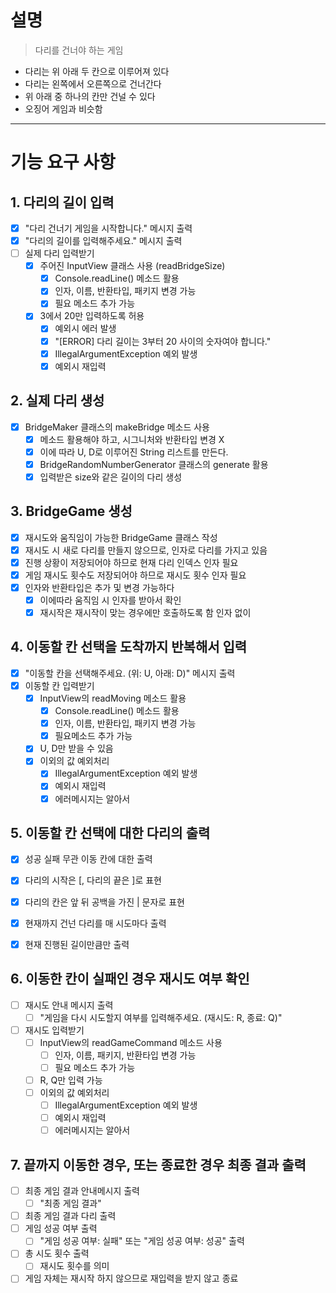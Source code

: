 # 설명
> 다리를 건너야 하는 게임

- 다리는 위 아래 두 칸으로 이루어져 있다
- 다리는 왼쪽에서 오른쪽으로 건너간다
- 위 아래 중 하나의 칸만 건널 수 있다
- 오징어 게임과 비슷함



---
# 기능 요구 사항

## 1. 다리의 길이 입력
- [x] "다리 건너기 게임을 시작합니다." 메시지 출력
- [x] "다리의 길이를 입력해주세요." 메시지 출력
- [ ] 실제 다리 입력받기
  - [x] 주어진 InputView 클래스 사용 (readBridgeSize)
    - [x] Console.readLine() 메소드 활용 
    - [x] 인자, 이름, 반환타입, 패키지 변경 가능
    - [x] 필요 메소드 추가 가능
  - [x] 3에서 20만 입력하도록 허용
    - [x] 예외시 에러 발생
    - [x] "[ERROR] 다리 길이는 3부터 20 사이의 숫자여야 합니다."
    - [x] IllegalArgumentException 예외 발생
    - [x] 예외시 재입력

## 2. 실제 다리 생성
- [x] BridgeMaker 클래스의 makeBridge 메소드 사용
  - [x] 메소드 활용해야 하고, 시그니처와 반환타입 변경 X
  - [x] 이에 따라 U, D로 이루어진 String 리스트를 만든다.
  - [x] BridgeRandomNumberGenerator 클래스의 generate 활용
  - [x] 입력받은 size와 같은 길이의 다리 생성

## 3. BridgeGame 생성
- [x] 재시도와 움직임이 가능한 BridgeGame 클래스 작성
- [x] 재시도 시 새로 다리를 만들지 않으므로, 인자로 다리를 가지고 있음
- [x] 진행 상황이 저장되어야 하므로 현재 다리 인덱스 인자 필요
- [x] 게임 재시도 횟수도 저장되어야 하므로 재시도 횟수 인자 필요
- [x] 인자와 반환타입은 추가 및 변경 가능하다
  - [x] 이에따라 움직임 시 인자를 받아서 확인
  - [x] 재시작은 재시작이 맞는 경우에만 호출하도록 함 인자 없이

## 4. 이동할 칸 선택을 도착까지 반복해서 입력
- [x] "이동할 칸을 선택해주세요. (위: U, 아래: D)" 메시지 출력
- [x] 이동할 칸 입력받기
  - [x] InputView의 readMoving 메소드 활용
    - [x] Console.readLine() 메소드 활용
    - [x] 인자, 이름, 반환타입, 패키지 변경 가능
    - [x] 필요메소드 추가 가능
  - [x] U, D만 받을 수 있음
  - [x] 이외의 값 예외처리
    - [x] IllegalArgumentException 예외 발생
    - [x] 예외시 재입력
    - [x] 에러메시지는 알아서

## 5. 이동할 칸 선택에 대한 다리의 출력
- [x] 성공 실패 무관 이동 칸에 대한 출력
- [x] 다리의 시작은 [, 다리의 끝은 ]로 표현
- [x] 다리의 칸은 앞 뒤 공백을 가진 | 문자로 표현
- [x] 현재까지 건넌 다리를 매 시도마다 출력
- [x] 현재 진행된 길이만큼만 출력


## 6. 이동한 칸이 실패인 경우 재시도 여부 확인
- [ ] 재시도 안내 메시지 출력
  - [ ] "게임을 다시 시도할지 여부를 입력해주세요. (재시도: R, 종료: Q)"
- [ ] 재시도 입력받기
  - [ ] InputView의 readGameCommand 메소드 사용
      - [ ] 인자, 이름, 패키지, 반환타입 변경 가능
      - [ ] 필요 메소드 추가 가능
  - [ ] R, Q만 입력 가능
  - [ ] 이외의 값 예외처리
    - [ ] IllegalArgumentException 예외 발생
    - [ ] 예외시 재입력
    - [ ] 에러메시지는 알아서

## 7. 끝까지 이동한 경우, 또는 종료한 경우 최종 결과 출력
- [ ] 최종 게임 결과 안내메시지 출력
  - [ ] "최종 게임 결과"
- [ ] 최종 게임 결과 다리 출력
- [ ] 게임 성공 여부 출력
  - [ ] "게임 성공 여부: 실패" 또는 "게임 성공 여부: 성공" 출력
- [ ] 총 시도 횟수 출력
  - [ ] 재시도 횟수를 의미
- [ ] 게임 자체는 재시작 하지 않으므로 재입력을 받지 않고 종료